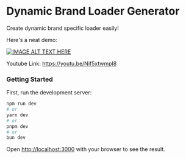 # Dynamic Brand Loader Generator

Create dynamic brand specific loader easily!

Here's a neat demo:

[![IMAGE ALT TEXT HERE](https://img.youtube.com/vi/Nif5xtwmpl8/0.jpg)](https://www.youtube.com/watch?v=Nif5xtwmpl8)

Youtube Link: https://youtu.be/Nif5xtwmpl8

### Getting Started

First, run the development server:

```bash
npm run dev
# or
yarn dev
# or
pnpm dev
# or
bun dev
```

Open [http://localhost:3000](http://localhost:3000) with your browser to see the result.
